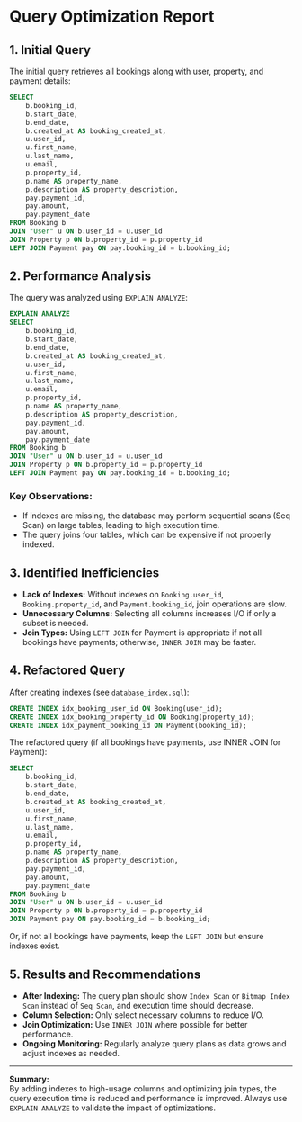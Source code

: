 # Query Optimization Report

## 1. Initial Query

The initial query retrieves all bookings along with user, property, and payment details:

```sql
SELECT
    b.booking_id,
    b.start_date,
    b.end_date,
    b.created_at AS booking_created_at,
    u.user_id,
    u.first_name,
    u.last_name,
    u.email,
    p.property_id,
    p.name AS property_name,
    p.description AS property_description,
    pay.payment_id,
    pay.amount,
    pay.payment_date
FROM Booking b
JOIN "User" u ON b.user_id = u.user_id
JOIN Property p ON b.property_id = p.property_id
LEFT JOIN Payment pay ON pay.booking_id = b.booking_id;
```

## 2. Performance Analysis

The query was analyzed using `EXPLAIN ANALYZE`:

```sql
EXPLAIN ANALYZE
SELECT
    b.booking_id,
    b.start_date,
    b.end_date,
    b.created_at AS booking_created_at,
    u.user_id,
    u.first_name,
    u.last_name,
    u.email,
    p.property_id,
    p.name AS property_name,
    p.description AS property_description,
    pay.payment_id,
    pay.amount,
    pay.payment_date
FROM Booking b
JOIN "User" u ON b.user_id = u.user_id
JOIN Property p ON b.property_id = p.property_id
LEFT JOIN Payment pay ON pay.booking_id = b.booking_id;
```

### Key Observations:
- If indexes are missing, the database may perform sequential scans (Seq Scan) on large tables, leading to high execution time.
- The query joins four tables, which can be expensive if not properly indexed.

## 3. Identified Inefficiencies

- **Lack of Indexes:** Without indexes on `Booking.user_id`, `Booking.property_id`, and `Payment.booking_id`, join operations are slow.
- **Unnecessary Columns:** Selecting all columns increases I/O if only a subset is needed.
- **Join Types:** Using `LEFT JOIN` for Payment is appropriate if not all bookings have payments; otherwise, `INNER JOIN` may be faster.

## 4. Refactored Query

After creating indexes (see `database_index.sql`):

```sql
CREATE INDEX idx_booking_user_id ON Booking(user_id);
CREATE INDEX idx_booking_property_id ON Booking(property_id);
CREATE INDEX idx_payment_booking_id ON Payment(booking_id);
```

The refactored query (if all bookings have payments, use INNER JOIN for Payment):

```sql
SELECT
    b.booking_id,
    b.start_date,
    b.end_date,
    b.created_at AS booking_created_at,
    u.user_id,
    u.first_name,
    u.last_name,
    u.email,
    p.property_id,
    p.name AS property_name,
    p.description AS property_description,
    pay.payment_id,
    pay.amount,
    pay.payment_date
FROM Booking b
JOIN "User" u ON b.user_id = u.user_id
JOIN Property p ON b.property_id = p.property_id
JOIN Payment pay ON pay.booking_id = b.booking_id;
```

Or, if not all bookings have payments, keep the `LEFT JOIN` but ensure indexes exist.

## 5. Results and Recommendations

- **After Indexing:** The query plan should show `Index Scan` or `Bitmap Index Scan` instead of `Seq Scan`, and execution time should decrease.
- **Column Selection:** Only select necessary columns to reduce I/O.
- **Join Optimization:** Use `INNER JOIN` where possible for better performance.
- **Ongoing Monitoring:** Regularly analyze query plans as data grows and adjust indexes as needed.

---

**Summary:**  
By adding indexes to high-usage columns and optimizing join types, the query execution time is reduced and performance is improved. Always use `EXPLAIN ANALYZE` to validate the impact of optimizations.
